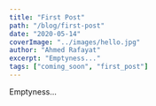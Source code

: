 ```yaml
---
title: "First Post"
path: "/blog/first-post"
date: "2020-05-14"
coverImage: "../images/hello.jpg"
author: "Ahmed Rafayat"
excerpt: "Emptyness..."
tags: ["coming_soon", "first_post"]
---
```


Emptyness...